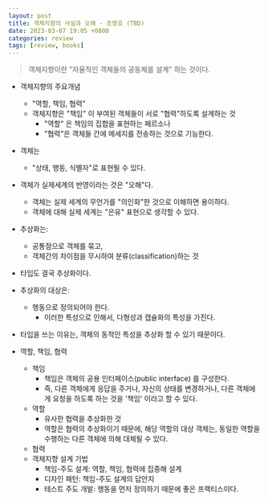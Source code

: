 ```yaml
---
layout: post
title: 객체지향의 사실과 오해 - 조영호 (TBD)
date: 2023-03-07 19:05 +0800
categories: review
tags: [review, books]
---
```


> 객체지향이란 "자율적인 객체들의 공동체를 설계" 하는 것이다.

- 객체지향의 주요개념
  - "역할, 책임, 협력"
  - 객체지향은 "책임" 이 부여된 객체들이 서로 "협력"하도록 설계하는 것 
    - "역할" 은 책임의 집합을 표현하는 페르소나
    - "협력"은 객체들 간에 메세지를 전송하는 것으로 기능한다.

- 객체는
  - "상태, 행동, 식별자"로 표현될 수 있다.

- 객체가 실제세계의 반영이라는 것은 "오해"다.
  - 객체는 실제 세계의 무언가를 "의인화"한 것으로 이해하면 용이하다.
  - 객체에 대해 실제 세계는 "은유" 표현으로 생각할 수 있다.

- 추상화는:
  - 공통점으로 객체를 묶고,
  - 객체간의 차이점을 무시하여 분류(classification)하는 것

- 타입도 결국 추상화이다.

- 추상화의 대상은:
  - 행동으로 정의되어야 한다.
    - 이러한 특성으로 인해서, 다형성과 캡슐화의 특성을 가진다.

- 타입을 쓰는 이유는, 객체의 동적인 특성을 추상화 할 수 있기 때문이다.

- 역할, 책임, 협력
  - 책임
    - 책임은 객체의 공용 인터페이스(public interface) 를 구성한다.
    - 즉, 다른 객체에게 응답을 주거나, 자신의 상태를 변경하거나, 다른 객체에게 요청을 하도록 하는 것을 '책임' 이라고 할 수 있다.
  - 역할
    - 유사한 협력을 추상화한 것
    - 역할은 협력의 추상화이기 때문에, 해당 역할의 대상 객체는, 동일한 역할을 수행하는 다른 객체에 의해 대체될 수 있다.
  - 협력
  - 객체지향 설계 기법
    - 책임-주도 설계: 역할, 책임, 협력에 집중해 설계
    - 디자인 패턴: 책임-주도 설계의 답안지
    - 테스트 주도 개발: 행동을 먼저 정의하기 때문에 좋은 프랙티스이다.
